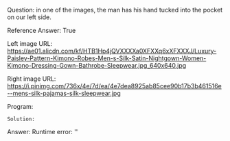Question: in one of the images, the man has his hand tucked into the pocket on our left side.

Reference Answer: True

Left image URL: https://ae01.alicdn.com/kf/HTB1Hp4jQVXXXXa0XFXXq6xXFXXXJ/Luxury-Paisley-Pattern-Kimono-Robes-Men-s-Silk-Satin-Nightgown-Women-Kimono-Dressing-Gown-Bathrobe-Sleepwear.jpg_640x640.jpg

Right image URL: https://i.pinimg.com/736x/4e/7d/ea/4e7dea8925ab85cee90b17b3b461516e--mens-silk-pajamas-silk-sleepwear.jpg

Program:

```
Solution:
```
Answer: Runtime error: ''

